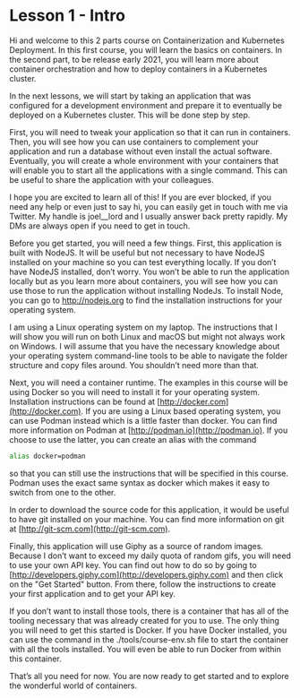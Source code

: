# Lesson 1 - Intro

Hi and welcome to this 2 parts course on Containerization and Kubernetes Deployment. In this first course, you will learn the basics on containers. In the second part, to be release early 2021, you will learn more about container orchestration and how to deploy containers in a Kubernetes cluster.

In the next lessons, we will start by taking an application that was configured for a development environment and prepare it to eventually be deployed on a Kubernetes cluster. This will be done step by step.

First, you will need to tweak your application so that it can run in containers. Then, you will see how you can use containers to complement your application and run a database without even install the actual software. Eventually, you will create a whole environment with your containers that will enable you to start all the applications with a single command. This can be useful to share the application with your colleagues.

I hope you are excited to learn all of this! If you are ever blocked, if you need any help or even just to say hi, you can easily get in touch with me via Twitter. My handle is joel__lord and I usually answer back pretty rapidly. My DMs are always open if you need to get in touch.

Before you get started, you will need a few things. First, this application is built with NodeJS. It will be useful but not necessary to have NodeJS installed on your machine so you can test everything locally. If you don’t have NodeJS installed, don’t worry. You won’t be able to run the application locally but as you learn more about containers, you will see how you can use those to run the application without installing NodeJs. To install Node, you can go to http://nodejs.org to find the installation instructions for your operating system.

I am using a Linux operating system on my laptop. The instructions that I will show you will run on both Linux and macOS but might not always work on Windows. I will assume that you have the necessary knowledge about your operating system command-line tools to be able to navigate the folder structure and copy files around. You shouldn’t need more than that.

Next, you will need a container runtime. The examples in this course will be using Docker so you will need to install it for your operating system. Installation instructions can be found at [http://docker.com](http://docker.com). If you are using a Linux based operating system, you can use Podman instead which is a little faster than docker. You can find more information on Podman at [http://podman.io](http://podman.io). If you choose to use the latter, you can create an alias with the command

```bash
alias docker=podman
```

so that you can still use the instructions that will be specified in this course. Podman uses the exact same syntax as docker which makes it easy to switch from one to the other.

In order to download the source code for this application, it would be useful to have git installed on your machine. You can find more information on git at [http://git-scm.com](http://git-scm.com).

Finally, this application will use Giphy as a source of random images. Because I don’t want to exceed my daily quota of random gifs, you will need to use your own API key. You can find out how to do so by going to [http://developers.giphy.com](http://developers.giphy.com) and then click on the "Get Started" button. From there, follow the instructions to create your first application and to get your API key.

If you don’t want to install those tools, there is a container that has all of the tooling necessary that was already created for you to use. The only thing you will need to get this started is Docker. If you have Docker installed, you can use the command in the ./tools/course-env.sh file to start the container with all the tools installed. You will even be able to run Docker from within this container.

That’s all you need for now. You are now ready to get started and to explore the wonderful world of containers.

